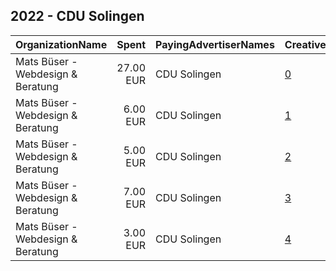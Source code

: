 ## 2022 - CDU Solingen 
|OrganizationName|Spent|PayingAdvertiserNames|CreativeUrls|Impressions|Genders|AgeBrackets|CountryCodes|BillingAddresses|CandidateBallotInformation|
|:---|---:|:---|:---|---:|:---|:---|:---|:---|:---|
|Mats Büser - Webdesign & Beratung|27.00 EUR|CDU Solingen|[0](https://www.snap.com/political-ads/asset/9fbb482d5fb2879b366735fb5de3c29f58fc0517254ac6dbb4afa024b8a51f61?mediaType=mp4)|5,180||18+|germany|"Unnersberger Allee 15,Solingen,42659,DE"|Sebastian Haug|
|Mats Büser - Webdesign & Beratung|6.00 EUR|CDU Solingen|[1](https://www.snap.com/political-ads/asset/8970ba124c46e1ae6540ef05f211da8b8060338334bb19a4c0e59f1b07e91950?mediaType=mp4)|1,164||18+|germany|"Unnersberger Allee 15,Solingen,42659,DE"|Sebastian Haug|
|Mats Büser - Webdesign & Beratung|5.00 EUR|CDU Solingen|[2](https://www.snap.com/political-ads/asset/99ac6ae1c1cd3ce0ebe081609bb15ffbee6d55604f13074ef0b499c61d628e05?mediaType=mp4)|977||18+|germany|"Unnersberger Allee 15,Solingen,42659,DE"|Sebastian Haug|
|Mats Büser - Webdesign & Beratung|7.00 EUR|CDU Solingen|[3](https://www.snap.com/political-ads/asset/c64099d837a3da9c5d6a501006562bf92720e7e543218e25d9f27a248f4ec0d5?mediaType=mp4)|923||18+|germany|"Unnersberger Allee 15,Solingen,42659,DE"|Sebastian Haug|
|Mats Büser - Webdesign & Beratung|3.00 EUR|CDU Solingen|[4](https://www.snap.com/political-ads/asset/784c82f992eb37a74fe1ee3c9dc1934ed2006e5296a8db46e86a029b41a233f4?mediaType=mp4)|554||18+|germany|"Unnersberger Allee 15,Solingen,42659,DE"|Sebastian Haug|
